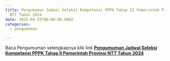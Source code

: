 ```yaml
---
title: Pengumuman Jadwal Seleksi Kompetensi PPPK Tahap II Pemerintah Provinsi
  NTT Tahun 2024
date: 2025-04-25T00:00:00.000Z
categories:
  - pengumuman

---
```


Baca Pengumuman selengkapnya klik link **[Pengumuman Jadwal Seleksi Kompetensi PPPK Tahap II Pemerintah Provinsi NTT Tahun 2024](https://bkd.nttprov.go.id/web/wp-content/uploads/2025/04/Pengumuman-Jadwal-Seleksi-Kompetensi-PPPK-Tahap-II-Pemerintah-Provinsi-NTT-Tahun-2024.pdf)**
